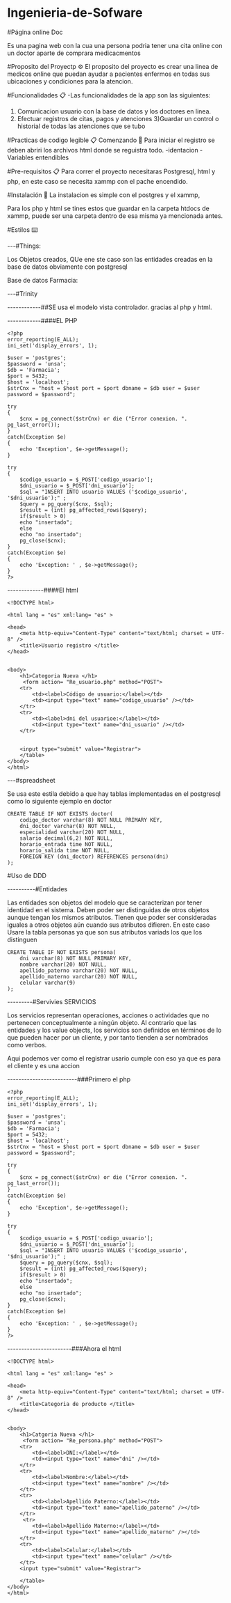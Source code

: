 # Ingenieria-de-Sofware


#Página online Doc

  Es una pagina web  con la cua una persona podria tener una cita online con un doctor aparte de comprara medicacmentos
  
  
#Proposito del Proyectp ⚙️
El proposito del proyecto es crear una linea de medicos online que puedan ayudar a pacientes enfermos en todas sus ubicaciones y condiciones para la atencion.


#Funcionalidades 📋
-Las funcionalidades de la app son las siguientes:

 1) Comunicacion usuario con la base de datos y los doctores en linea.
 2) Efectuar registros de citas, pagos y atenciones
 3)Guardar un control o historial de todas las atenciones que se tubo
 
 
#Practicas de codigo legible 📋
Comenzando 🚀
Para iniciar el registro se deben abriri los archivos html donde se reguistra todo.
-identacion
-Variables entendibles

#Pre-requisitos 📋
Para correr el proyecto necesitaras Postgresql, html y php, en este caso se necesita xammp con el pache encendido.

#Instalación 🔧
La instalacion es simple con el postgres y el xammp, 

Para los php y html se tines estos que guardar en la carpeta htdocs de xammp, puede ser una carpeta dentro de esa misma ya mencionada antes.

#Estilos  ⌨️

---#Things:

Los Objetos creados, QUe ene ste caso son las entidades creadas en la base de datos obviamente con postgresql

Base de  datos Farmacia:


---#Trinity

------------##SE usa el modelo vista controlador. gracias al php y html.


------------####EL PHP

	<?php
	error_reporting(E_ALL);
	ini_set('display_errors', 1);

	$user = 'postgres';
	$password = 'unsa';
	$db = 'Farmacia';
	$port = 5432;
	$host = 'localhost';
	$strCnx = "host = $host port = $port dbname = $db user = $user password = $password";

	try
	{
	    $cnx = pg_connect($strCnx) or die ("Error conexion. ". pg_last_error());
	}
	catch(Exception $e)
	{
	    echo 'Exception', $e->getMessage();
	}

	try
	{
	    $codigo_usuario = $_POST['codigo_usuario'];
	    $dni_usuario = $_POST['dni_usuario'];
	    $sql = "INSERT INTO usuario VALUES ('$codigo_usuario', '$dni_usuario');" ;
	    $query = pg_query($cnx, $sql);
	    $result = (int) pg_affected_rows($query);
	    if($result > 0)
		echo "insertado";
	    else
		echo "no insertado";
	    pg_close($cnx);
	}
	catch(Exception $e)
	{
	    echo 'Exception: ' , $e->getMessage(); 
	}
	?>

-------------####El html

	<!DOCTYPE html>

	<html lang = "es" xml:lang= "es" >

	<head>
	    <meta http-equiv="Content-Type" content="text/html; charset = UTF-8" />
	    <title>Usuario registro </title>
	</head>


	<body>
	    <h1>Categoria Nueva </h1>
	     <form action= "Re_usuario.php" method="POST">
		<tr>
		    <td><label>Código de usuario:</label></td>
		    <td><input type="text" name="codigo_usuario" /></td>
		</tr>
		<tr>
		    <td><label>dni del usuarioe:</label></td>
		    <td><input type="text" name="dni_usuario" /></td>
		</tr>


		<input type="submit" value="Registrar">
	    </table>
	</body>
	</html>



---#spreadsheet


Se usa este estila debido a que hay tablas implementadas en el postgresql como lo siguiente ejemplo en doctor 


	CREATE TABLE IF NOT EXISTS doctor(
		codigo_doctor varchar(8) NOT NULL PRIMARY KEY,
		dni_doctor varchar(8) NOT NULL,
		especialidad varchar(20) NOT NULL,
		salario decimal(6,2) NOT NULL,
		horario_entrada time NOT NULL,
	    horario_salida time NOT NULL,
		FOREIGN KEY (dni_doctor) REFERENCES persona(dni)
	);






#Uso de DDD


----------#Entidades 

Las entidades son objetos del modelo que se caracterizan por tener identidad en el sistema.
Deben poder ser distinguidas de otros objetos aunque tengan los mismos atributos. Tienen que poder ser consideradas iguales a otros objetos aún cuando sus atributos difieren.
En este caso Usare la tabla personas ya que son sus atributos variads los que los distinguen 

	CREATE TABLE IF NOT EXISTS persona(
		dni varchar(8) NOT NULL PRIMARY KEY,
		nombre varchar(20) NOT NULL,
		apellido_paterno varchar(20) NOT NULL,
		apellido_materno varchar(20) NOT NULL,
	    celular varchar(9)
	);


---------#Servivies 
SERVICIOS 


Los servicios representan operaciones, acciones o actividades que no pertenecen conceptualmente a ningún objeto.
Al contrario que las entidades y los value objects, los servicios son definidos en términos de lo que pueden hacer por un cliente, y por tanto tienden a ser nombrados como verbos.

Aqui podemos ver como el registrar usario cumple con eso ya que es para el cliente y es una accion

-------------------------###Primero el php

	<?php
	error_reporting(E_ALL);
	ini_set('display_errors', 1);

	$user = 'postgres';
	$password = 'unsa';
	$db = 'Farmacia';
	$port = 5432;
	$host = 'localhost';
	$strCnx = "host = $host port = $port dbname = $db user = $user password = $password";

	try
	{
	    $cnx = pg_connect($strCnx) or die ("Error conexion. ". pg_last_error());
	}
	catch(Exception $e)
	{
	    echo 'Exception', $e->getMessage();
	}

	try
	{
	    $codigo_usuario = $_POST['codigo_usuario'];
	    $dni_usuario = $_POST['dni_usuario'];
	    $sql = "INSERT INTO usuario VALUES ('$codigo_usuario', '$dni_usuario');" ;
	    $query = pg_query($cnx, $sql);
	    $result = (int) pg_affected_rows($query);
	    if($result > 0)
		echo "insertado";
	    else
		echo "no insertado";
	    pg_close($cnx);
	}
	catch(Exception $e)
	{
	    echo 'Exception: ' , $e->getMessage(); 
	}
	?>

-----------------------###Ahora el html

	<!DOCTYPE html>

	<html lang = "es" xml:lang= "es" >

	<head>
	    <meta http-equiv="Content-Type" content="text/html; charset = UTF-8" />
	    <title>Categoria de producto </title>
	</head>


	<body>
	    <h1>Catgoria Nueva </h1>
	     <form action= "Re_persona.php" method="POST">
		<tr>
		    <td><label>DNI:</label></td>
		    <td><input type="text" name="dni" /></td>
		</tr>
		<tr>
		    <td><label>Nombre:</label></td>
		    <td><input type="text" name="nombre" /></td>
		</tr>
		<tr>
		    <td><label>Apellido Paterno:</label></td>
		    <td><input type="text" name="apellido_paterno" /></td>
		</tr>
		 <tr>
		    <td><label>Apellido Materno:</label></td>
		    <td><input type="text" name="apellido_materno" /></td>
		</tr>
		<tr>
		    <td><label>Celular:</label></td>
		    <td><input type="text" name="celular" /></td>
		</tr>
		<input type="submit" value="Registrar">

	    </table>
	</body>
	</html>



